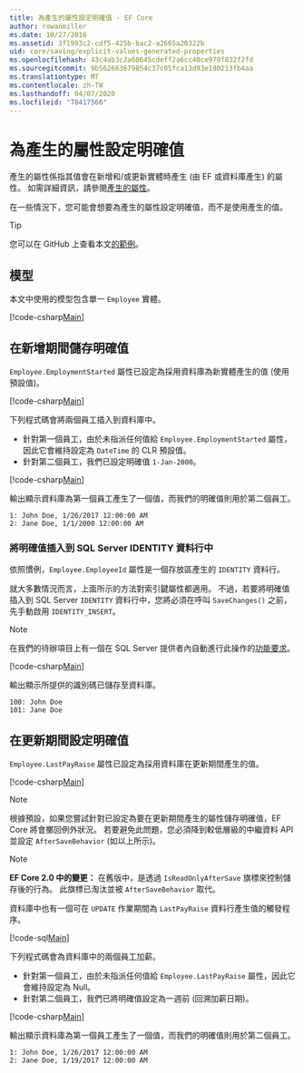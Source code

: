 ```yaml
---
title: 為產生的屬性設定明確值 - EF Core
author: rowanmiller
ms.date: 10/27/2016
ms.assetid: 3f1993c2-cdf5-425b-bac2-a2665a20322b
uid: core/saving/explicit-values-generated-properties
ms.openlocfilehash: 43c4ab3c2a60645cdeff2a6cc40ce979f832f2fd
ms.sourcegitcommit: 9b562663679854c37c05fca13d93e180213fb4aa
ms.translationtype: MT
ms.contentlocale: zh-TW
ms.lasthandoff: 04/07/2020
ms.locfileid: "78417566"
---
```

# <a name="setting-explicit-values-for-generated-properties"></a>為產生的屬性設定明確值

產生的屬性係指其值會在新增和/或更新實體時產生 (由 EF 或資料庫產生) 的屬性。 如需詳細資訊，請參閱[產生的屬性](../modeling/generated-properties.md)。

在一些情況下，您可能會想要為產生的屬性設定明確值，而不是使用產生的值。

> [!TIP]  
> 您可以在 GitHub 上查看本文[的範例](https://github.com/dotnet/EntityFramework.Docs/tree/master/samples/core/Saving/ExplicitValuesGenerateProperties/)。

## <a name="the-model"></a>模型

本文中使用的模型包含單一 `Employee` 實體。

[!code-csharp[Main](../../../samples/core/Saving/ExplicitValuesGenerateProperties/Employee.cs#Sample)]

## <a name="saving-an-explicit-value-during-add"></a>在新增期間儲存明確值

`Employee.EmploymentStarted` 屬性已設定為採用資料庫為新實體產生的值 (使用預設值)。

[!code-csharp[Main](../../../samples/core/Saving/ExplicitValuesGenerateProperties/EmployeeContext.cs#EmploymentStarted)]

下列程式碼會將兩個員工插入到資料庫中。

* 針對第一個員工，由於未指派任何值給 `Employee.EmploymentStarted` 屬性，因此它會維持設定為 `DateTime` 的 CLR 預設值。
* 針對第二個員工，我們已設定明確值 `1-Jan-2000`。

[!code-csharp[Main](../../../samples/core/Saving/ExplicitValuesGenerateProperties/Sample.cs#EmploymentStarted)]

輸出顯示資料庫為第一個員工產生了一個值，而我們的明確值則用於第二個員工。

``` Console
1: John Doe, 1/26/2017 12:00:00 AM
2: Jane Doe, 1/1/2000 12:00:00 AM
```

### <a name="explicit-values-into-sql-server-identity-columns"></a>將明確值插入到 SQL Server IDENTITY 資料行中

依照慣例，`Employee.EmployeeId` 屬性是一個存放區產生的 `IDENTITY` 資料行。

就大多數情況而言，上面所示的方法對索引鍵屬性都適用。 不過，若要將明確值插入到 SQL Server `IDENTITY` 資料行中，您將必須在呼叫 `SaveChanges()` 之前，先手動啟用 `IDENTITY_INSERT`。

> [!NOTE]  
> 在我們的待辦項目上有一個在 SQL Server 提供者內自動進行此操作的[功能要求](https://github.com/aspnet/EntityFramework/issues/703)。

[!code-csharp[Main](../../../samples/core/Saving/ExplicitValuesGenerateProperties/Sample.cs#EmployeeId)]

輸出顯示所提供的識別碼已儲存至資料庫。

``` Console
100: John Doe
101: Jane Doe
```

## <a name="setting-an-explicit-value-during-update"></a>在更新期間設定明確值

`Employee.LastPayRaise` 屬性已設定為採用資料庫在更新期間產生的值。

[!code-csharp[Main](../../../samples/core/Saving/ExplicitValuesGenerateProperties/EmployeeContext.cs#LastPayRaise)]

> [!NOTE]  
> 根據預設，如果您嘗試針對已設定為要在更新期間產生的屬性儲存明確值，EF Core 將會擲回例外狀況。 若要避免此問題，您必須降到較低層級的中繼資料 API 並設定 `AfterSaveBehavior` (如以上所示)。

> [!NOTE]  
> **EF Core 2.0 中的變更：** 在舊版中，是透過 `IsReadOnlyAfterSave` 旗標來控制儲存後的行為。 此旗標已淘汰並被 `AfterSaveBehavior` 取代。

資料庫中也有一個可在 `UPDATE` 作業期間為 `LastPayRaise` 資料行產生值的觸發程序。

[!code-sql[Main](../../../samples/core/Saving/ExplicitValuesGenerateProperties/employee_UPDATE.sql)]

下列程式碼會為資料庫中的兩個員工加薪。

* 針對第一個員工，由於未指派任何值給 `Employee.LastPayRaise` 屬性，因此它會維持設定為 Null。
* 針對第二個員工，我們已將明確值設定為一週前 (回溯加薪日期)。

[!code-csharp[Main](../../../samples/core/Saving/ExplicitValuesGenerateProperties/Sample.cs#LastPayRaise)]

輸出顯示資料庫為第一個員工產生了一個值，而我們的明確值則用於第二個員工。

``` Console
1: John Doe, 1/26/2017 12:00:00 AM
2: Jane Doe, 1/19/2017 12:00:00 AM
```
